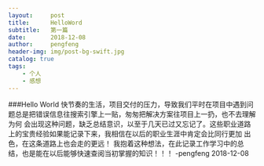 ```yaml
---
layout:     post
title:      HelloWord
subtitle:   第一篇
date:       2018-12-08
author:     pengfeng
header-img: img/post-bg-swift.jpg
catalog: true
tags:
    - 个人
    - 感想
---
```

###Hello World
      快节奏的生活，项目交付的压力，导致我们平时在项目中遇到问题总是把错误信息往搜索引擎上一贴，匆匆把解决方案往项目上一扔，也不去理解为何
    会出现这种问题，缺乏总结意识，以至于几天已过又忘记了。这些职业道路上的宝贵经验如果能记录下来，我相信在以后的职业生涯中肯定会比同行更加
    出色，在这条道路上也会走的更远！
      我抱着这种想法，在此记录工作学习中的总结，也是能在以后能够快速查阅当初掌握的知识！！！
                                                                                        -pengfeng
                                                                                        2018-12-08
